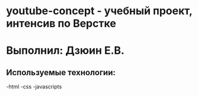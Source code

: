 # youtube-concept - учебный проект, интенсив по Верстке
# Выполнил: Дзюин Е.В.
## Используемые технологии:
-html
-css
-javascripts
